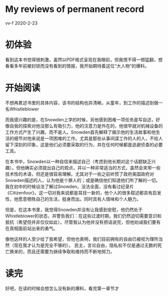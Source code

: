 # My reviews of permanent record
vv-f 2020-2-23

# 初体验
看到这本书觉得很刺激，虽然以PDF格式呈现在我眼前，但我恨不得一顿猛翻，想看看多年前被封锁而没有看到的情报，我开始期待着这位“大人物”的爆料。

# 开始阅读
不想再累述书里的具体内容，该书的结构也异清晰。从童年，到工作的描述到做一名Whistleblower

而我感兴趣的是，在Snowden上学的时候，另他感到困难一项任务是写自述，好像自我的探索对他没那么有吸引力，他的注意力是外在的，他很早就对机械设备的工作方式产生了兴趣，而不是人。Snowden首先解释了揭示他的生活故事和他生活的细节对他来说是一项困难的工作。尤其是那些从事间谍工作的人的人，不给人留下深刻的印象，这是他们必须要采取的行为，并在任何时候都是逃避侦查的必要工具。

在本书中，Snowden以一种自信来描述自己（考虑到他长期对这个话题缺乏兴趣）。但他确实必须提出自己的观点，并以一种非常适当的方式，虽然会夹带一些技术性的术语，但还是很容易理解。尤其对于一些之前听惯了政府美国政府对Snowden描述的人，认为他是个罪人的；或是确信他们知道他们所了解的一切。我在初中的时候设法了解过Snowden，没法全面，没有看过纪录片《Citizenfour》，这一切对我来说都是耳目一新的，他个人的很多叙述都具有启发性，他愿意牺牲自己的生活，挺身而出。同时具有人情味和个人魅力。

但是，在这本书里，我觉得Snowden并没有让我感到安慰，他仍然处于Whistleblower的状态，并警告我们：在这些过渡时期，我们仍然迫切需要意识和抵抗（希望但并非仅仅如此）。尽管我认为他并没有把话说完，但他劝诫我们要有在真相面前站出来的勇气。

像他这样的人至少给了我希望，但他也表明，我们目前拥有的自由已被视为理所当然（现在我才认为是完全不够的）。 民主，言论自由，隐私权不仅是通过无数的死亡换来的，而且还需要为继续争取和维持而不断地努力。

# 读完
好吧，在读的时候会想怎么没有新的爆料，看完第一章节才
